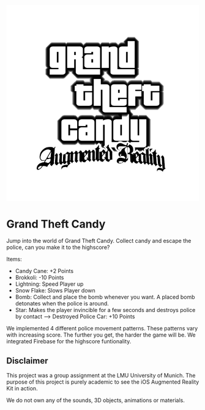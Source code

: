 ![Grand Theft Candy](GTC.png)
# Grand Theft Candy
Jump into the world of Grand Theft Candy. Collect candy and escape the police, can you make it to the highscore?

Items:
- Candy Cane: +2 Points
- Brokkoli: -10 Points
- Lightning: Speed Player up
- Snow Flake: Slows Player down
- Bomb: Collect and place the bomb whenever you want. A placed bomb detonates when the police is around.
- Star: Makes the player invincible for a few seconds and destroys police by contact
--> Destroyed Police Car: +10 Points

We implemented 4 different police movement patterns. These patterns vary with increasing score. The further you get, the harder the game will be. We integrated Firebase for the highscore funtionality.

## Disclaimer

This project was a group assignment at the LMU University of Munich. The purpose of this project is purely academic to see the iOS Augmented Reality Kit in action.

We do not own any of the sounds, 3D objects, animations or materials.
